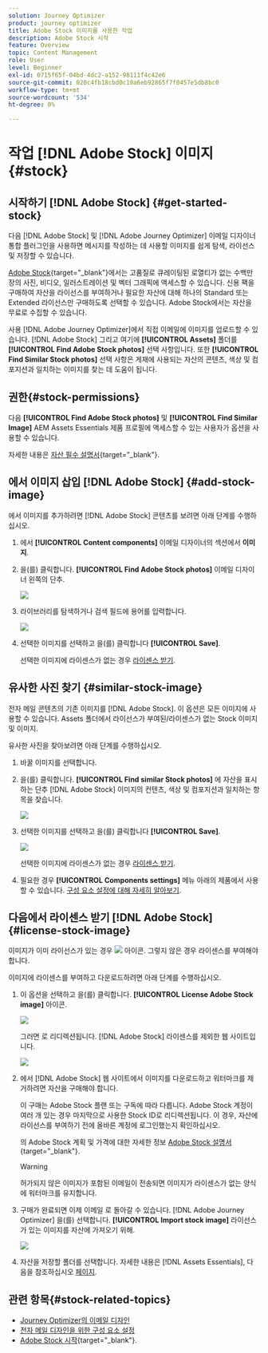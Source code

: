 ```yaml
---
solution: Journey Optimizer
product: journey optimizer
title: Adobe Stock 이미지를 사용한 작업
description: Adobe Stock 시작
feature: Overview
topic: Content Management
role: User
level: Beginner
exl-id: 0715f65f-04bd-4dc2-a152-98111f4c42e6
source-git-commit: 020c4fb18cbd0c10a6eb92865f7f0457e5db8bc0
workflow-type: tm+mt
source-wordcount: '534'
ht-degree: 0%

---
```


# 작업 [!DNL Adobe Stock] 이미지 {#stock}

## 시작하기 [!DNL Adobe Stock] {#get-started-stock}

다음 [!DNL Adobe Stock] 및 [!DNL Adobe Journey Optimizer] 이메일 디자이너 통합 플러그인을 사용하면 메시지를 작성하는 데 사용할 이미지를 쉽게 탐색, 라이선스 및 저장할 수 있습니다.

[Adobe Stock](https://helpx.adobe.com/stock/get-started.html){target=&quot;_blank&quot;}에서는 고품질로 큐레이팅된 로열티가 없는 수백만 장의 사진, 비디오, 일러스트레이션 및 벡터 그래픽에 액세스할 수 있습니다. 신용 팩을 구매하여 자산을 라이선스를 부여하거나 필요한 자산에 대해 하나의 Standard 또는 Extended 라이선스만 구매하도록 선택할 수 있습니다. Adobe Stock에서는 자산을 무료로 수집할 수 있습니다.

사용 [!DNL Adobe Journey Optimizer]에서 직접 이메일에 이미지를 업로드할 수 있습니다. [!DNL Adobe Stock] 그리고 여기에 **[!UICONTROL Assets]** 폴더를 **[!UICONTROL Find Adobe Stock photos]** 선택 사항입니다. 또한 **[!UICONTROL Find Similar Stock photos]** 선택 사항은 게재에 사용되는 자산의 콘텐츠, 색상 및 컴포지션과 일치하는 이미지를 찾는 데 도움이 됩니다.

## 권한{#stock-permissions}

다음 **[!UICONTROL Find Adobe Stock photos]** 및 **[!UICONTROL Find Similar Image]** AEM Assets Essentials 제품 프로필에 액세스할 수 있는 사용자가 옵션을 사용할 수 있습니다.

자세한 내용은 [자산 필수 설명서](https://experienceleague.adobe.com/docs/experience-manager-assets-essentials/help/get-started-admins/deploy-administer.html#add-users-to-essentials){target=&quot;_blank&quot;}.

## 에서 이미지 삽입 [!DNL Adobe Stock] {#add-stock-image}

에서 이미지를 추가하려면 [!DNL Adobe Stock] 콘텐츠를 보려면 아래 단계를 수행하십시오.

1. 에서 **[!UICONTROL Content components]** 이메일 디자이너의 섹션에서 **이미지**.

1. 을(를) 클릭합니다. **[!UICONTROL Find Adobe Stock photos]** 이메일 디자이너 왼쪽의 단추.

   ![](assets/stock-find-photos.png)

1. 라이브러리를 탐색하거나 검색 필드에 용어를 입력합니다.

   ![](assets/stock-select-from-lib.png)

1. 선택한 이미지를 선택하고 을(를) 클릭합니다 **[!UICONTROL Save]**.

   선택한 이미지에 라이센스가 없는 경우 [라이센스 받기](#license-stock-image).


## 유사한 사진 찾기 {#similar-stock-image}

전자 메일 콘텐츠의 기존 이미지를 [!DNL Adobe Stock]. 이 옵션은 모든 이미지에 사용할 수 있습니다. Assets 폴더에서 라이선스가 부여된/라이센스가 없는 Stock 이미지 및 이미지.

유사한 사진을 찾아보려면 아래 단계를 수행하십시오.

1. 바꿀 이미지를 선택합니다.
1. 을(를) 클릭합니다. **[!UICONTROL Find similar Stock photos]** 에 자산을 표시하는 단추 [!DNL Adobe Stock] 이미지의 컨텐츠, 색상 및 컴포지션과 일치하는 항목을 찾습니다.

   ![](assets/stock-similar.png)

1. 선택한 이미지를 선택하고 을(를) 클릭합니다 **[!UICONTROL Save]**.

   ![](assets/stock-similar-results.png)

   선택한 이미지에 라이센스가 없는 경우 [라이센스 받기](#license-stock-image).

1. 필요한 경우 **[!UICONTROL Components settings]** 메뉴 아래의 제품에서 사용할 수 있습니다. [구성 요소 설정에 대해 자세히 알아보기](content-components.md).

## 다음에서 라이센스 받기 [!DNL Adobe Stock] {#license-stock-image}

이미지가 이미 라이선스가 있는 경우 ![](assets/stock_10.png) 아이콘. 그렇지 않은 경우 라이센스를 부여해야 합니다.

이미지에 라이센스를 부여하고 다운로드하려면 아래 단계를 수행하십시오.

1. 이 옵션을 선택하고 을(를) 클릭합니다. **[!UICONTROL License Adobe Stock image]** 아이콘.

   ![](assets/stock-license-icon.png)

   그러면 로 리디렉션됩니다. [!DNL Adobe Stock] 라이센스를 제외한 웹 사이트입니다.

   ![](assets/stock-license-photo.png)

1. 에서 [!DNL Adobe Stock] 웹 사이트에서 이미지를 다운로드하고 워터마크를 제거하려면 자산을 구매해야 합니다.

   이 구매는 Adobe Stock 플랜 또는 구독에 따라 다릅니다. Adobe Stock 계정이 여러 개 있는 경우 마지막으로 사용한 Stock ID로 리디렉션됩니다. 이 경우, 자산에 라이선스를 부여하기 전에 올바른 계정에 로그인했는지 확인하십시오.

   의 Adobe Stock 계획 및 가격에 대한 자세한 정보 [Adobe Stock 설명서](https://stock.adobe.com/plans){target=&quot;_blank&quot;}.

   >[!WARNING]
   > 허가되지 않은 이미지가 포함된 이메일이 전송되면 이미지가 라이센스가 없는 양식에 워터마크를 유지합니다.

1. 구매가 완료되면 이제 이메일 로 돌아갈 수 있습니다. [!DNL Adobe Journey Optimizer] 을(를) 선택합니다. **[!UICONTROL Import stock image]** 라이선스가 있는 이미지를 자산에 가져오기 위해.

   ![](assets/stock_6.png)

1. 자산을 저장할 폴더를 선택합니다. 자세한 내용은 [!DNL Assets Essentials], 다음을 참조하십시오 [페이지](assets-essentials.md#get-started-assets-essentials).

## 관련 항목{#stock-related-topics}

* [Journey Optimizer의 이메일 디자인](get-started-email-design.md)
* [전자 메일 디자인을 위한 구성 요소 설정](content-components.md)
* [Adobe Stock 시작](https://helpx.adobe.com/stock/get-started.html){target=&quot;_blank&quot;}.

